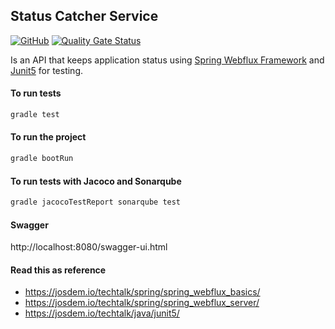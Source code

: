 Status Catcher Service
----------------------------------------------

[![GitHub](https://github.com/josdem/status-catcher/actions/workflows/main.yml/badge.svg)](https://github.com/josdem/status-catcher/actions)
[![Quality Gate Status](https://sonar.josdem.io/api/project_badges/measure?project=com.josdem.catcher%3Astatus-catcher-service&metric=alert_status)](https://sonar.josdem.io/dashboard?id=com.josdem.catcher%3Astatus-catcher-service)

Is an API that keeps application status using [Spring Webflux Framework](https://docs.spring.io/spring/docs/current/spring-framework-reference/web-reactive.html) and [Junit5](https://junit.org/junit5/)
for testing.

#### To run tests

```bash
gradle test
```

#### To run the project

```bash
gradle bootRun
```

#### To run tests with Jacoco and Sonarqube

```bash
gradle jacocoTestReport sonarqube test
```

#### Swagger

http://localhost:8080/swagger-ui.html

#### Read this as reference

- https://josdem.io/techtalk/spring/spring_webflux_basics/
- https://josdem.io/techtalk/spring/spring_webflux_server/
- https://josdem.io/techtalk/java/junit5/